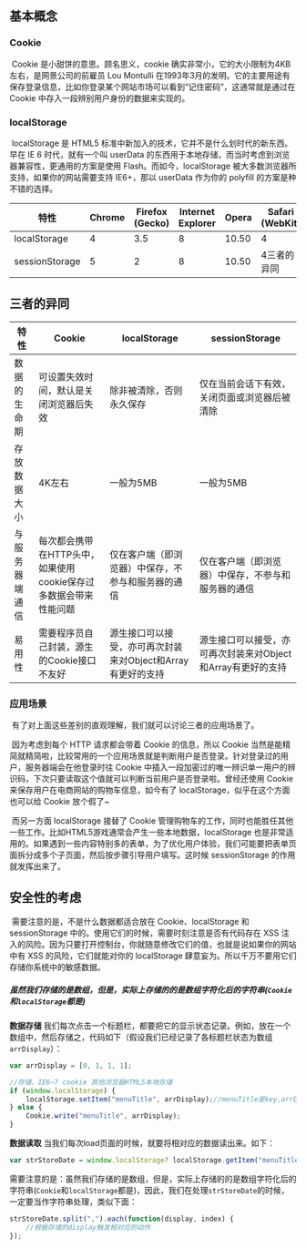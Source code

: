 ## 基本概念

### Cookie

​	Cookie 是小甜饼的意思。顾名思义，cookie 确实非常小，它的大小限制为4KB左右，是网景公司的前雇员 Lou Montulli 在1993年3月的发明。它的主要用途有保存登录信息，比如你登录某个网站市场可以看到“记住密码”，这通常就是通过在 Cookie 中存入一段辨别用户身份的数据来实现的。

### localStorage

​	localStorage 是 HTML5 标准中新加入的技术，它并不是什么划时代的新东西。早在 IE 6 时代，就有一个叫 userData 的东西用于本地存储，而当时考虑到浏览器兼容性，更通用的方案是使用 Flash。而如今，localStorage 被大多数浏览器所支持，如果你的网站需要支持 IE6+，那以 userData 作为你的 polyfill 的方案是种不错的选择。

| 特性             | Chrome | Firefox (Gecko) | Internet Explorer | Opera | Safari (WebKit) |
| -------------- | ------ | --------------- | ----------------- | ----- | --------------- |
| localStorage   | 4      | 3.5             | 8                 | 10.50 | 4               |
| sessionStorage | 5      | 2               | 8                 | 10.50 | 4三者的异同          |

## 三者的异同

| 特性      | Cookie                                | localStorage                        | sessionStorage                      |
| ------- | ------------------------------------- | ----------------------------------- | ----------------------------------- |
| 数据的生命期  | 可设置失效时间，默认是关闭浏览器后失效                   | 除非被清除，否则永久保存                        | 仅在当前会话下有效，关闭页面或浏览器后被清除              |
| 存放数据大小  | 4K左右                                  | 一般为5MB                              | 一般为5MB                              |
| 与服务器端通信 | 每次都会携带在HTTP头中，如果使用cookie保存过多数据会带来性能问题 | 仅在客户端（即浏览器）中保存，不参与和服务器的通信           | 仅在客户端（即浏览器）中保存，不参与和服务器的通信           |
| 易用性     | 需要程序员自己封装，源生的Cookie接口不友好              | 源生接口可以接受，亦可再次封装来对Object和Array有更好的支持 | 源生接口可以接受，亦可再次封装来对Object和Array有更好的支持 |

### 应用场景

​	有了对上面这些差别的直观理解，我们就可以讨论三者的应用场景了。

​	因为考虑到每个 HTTP 请求都会带着 Cookie 的信息，所以 Cookie 当然是能精简就精简啦，比较常用的一个应用场景就是判断用户是否登录。针对登录过的用户，服务器端会在他登录时往 Cookie 中插入一段加密过的唯一辨识单一用户的辨识码，下次只要读取这个值就可以判断当前用户是否登录啦。曾经还使用 Cookie 来保存用户在电商网站的购物车信息，如今有了 localStorage，似乎在这个方面也可以给 Cookie 放个假了~

​	而另一方面 localStorage 接替了 Cookie 管理购物车的工作，同时也能胜任其他一些工作。比如HTML5游戏通常会产生一些本地数据，localStorage 也是非常适用的。如果遇到一些内容特别多的表单，为了优化用户体验，我们可能要把表单页面拆分成多个子页面，然后按步骤引导用户填写。这时候 sessionStorage 的作用就发挥出来了。

## 安全性的考虑

​	需要注意的是，不是什么数据都适合放在 Cookie、localStorage 和 sessionStorage 中的。使用它们的时候，需要时刻注意是否有代码存在 XSS 注入的风险。因为只要打开控制台，你就随意修改它们的值，也就是说如果你的网站中有 XSS 的风险，它们就能对你的 localStorage 肆意妄为。所以千万不要用它们存储你系统中的敏感数据。





##### 虽然我们存储的是数组，但是，实际上存储的的是数组字符化后的字符串(`Cookie`和`localStorage`都是)

**数据存储**
​	我们每次点击一个标题栏，都要把它的显示状态记录。例如，放在一个数组中，然后存储之，代码如下（假设我们已经记录了各标题栏状态为数组`arrDisplay`）：

```JavaScript
var arrDisplay = [0, 1, 1, 1];

//存储，IE6~7 cookie 其他浏览器HTML5本地存储
if (window.localStorage) {
    localStorage.setItem("menuTitle", arrDisplay);//menuTitle是key,arrDisplay是值,存储键值对.	
} else {
    Cookie.write("menuTitle", arrDisplay);	
}
```

**数据读取**
​	当我们每次load页面的时候，就要将相对应的数据读出来。如下：

```javascript
var strStoreDate = window.localStorage? localStorage.getItem("menuTitle"): Cookie.read("menuTitle");	
```

​	需要注意的是：虽然我们存储的是数组，但是，实际上存储的的是数组字符化后的字符串(`Cookie`和`localStorage`都是)，因此，我们在处理`strStoreDate`的时候，一定要当作字符串处理，类似下面：

```javascript
strStoreDate.split(",").each(function(display, index) {
    //根据存储的display触发相对应的动作
});
```

